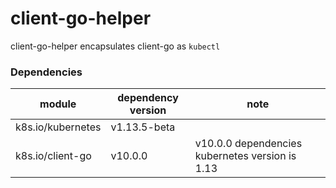 # client-go-helper

client-go-helper  encapsulates client-go as `kubectl`

### Dependencies

| module                           | dependency version      |  note                               |
| ------------------------------ | ------------ | --------------------------------- |
| k8s.io/kubernetes              | v1.13.5-beta |                                   |
| k8s.io/client-go               | v10.0.0      | v10.0.0 dependencies kubernetes version is 1.13 |
 

